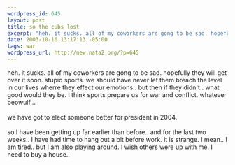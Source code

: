 ```yaml
--- 
wordpress_id: 645
layout: post
title: so the cubs lost
excerpt: "heh. it sucks. all of my coworkers are gong to be sad. hopefully they will get over it soon. stupid sports. we should have never let them breach the level in our lives wherre they effect our emotions.. but then if they didn't.. what good would they be. I think sports prepare us for war and conflict. whatever beowulf...we have got to elect someone better for president in 2004. "
date: 2003-10-16 13:17:13 -05:00
tags: war
wordpress_url: http://new.nata2.org/?p=645
---
```

heh. it sucks. all of my coworkers are gong to be sad. hopefully they will get over it soon. stupid sports. we should have never let them breach the level in our lives wherre they effect our emotions.. but then if they didn't.. what good would they be. I think sports prepare us for war and conflict. whatever beowulf...<br/><br/>we have got to elect someone better for president in 2004. <br/><br/>so I have been getting up far earlier than before.. and for the last two weeks.. I have had time to hang out a bit before work. it is strange. I mean.. I am tired.. but I am also playing around. I wish others were up with me. I need to buy a house..
